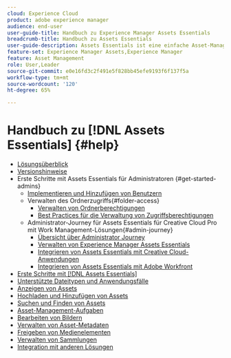 ```yaml
---
cloud: Experience Cloud
product: adobe experience manager
audience: end-user
user-guide-title: Handbuch zu Experience Manager Assets Essentials
breadcrumb-title: Handbuch zu Assets Essentials
user-guide-description: Assets Essentials ist eine einfache Asset-Management-Lösung, die aus anderen Experience Cloud-Programmen heraus funktioniert.
feature-set: Experience Manager Assets,Experience Manager
feature: Asset Management
role: User,Leader
source-git-commit: e0e16fd3c2f491e5f828bb45efe9193f6f137f5a
workflow-type: tm+mt
source-wordcount: '120'
ht-degree: 65%

---
```



# Handbuch zu [!DNL Assets Essentials] {#help}

+ [Lösungsüberblick](introduction.md)
+ [Versionshinweise](release-notes.md)
+ Erste Schritte mit Assets Essentials für Administratoren {#get-started-admins}
   + [Implementieren und Hinzufügen von Benutzern](deploy-administer.md)
   + Verwalten des Ordnerzugriffs{#folder-access}
      + [Verwalten von Ordnerberechtigungen](manage-permissions.md)
      + [Best Practices für die Verwaltung von Zugriffsberechtigungen](permission-management-best-practices.md)
   + Administrator-Journey für Assets Essentials für Creative Cloud Pro mit Work Management-Lösungen{#admin-journey}
      + [Übersicht über Administrator Journey](assets-essentials-cc-pro-work-management-admin-journey.md)
      + [Verwalten von Experience Manager Assets Essentials](adminster-aem-assets-essentials.md)
      + [Integrieren von Assets Essentials mit Creative Cloud-Anwendungen](integrate-assets-essentials-creative-cloud.md)
      + [Integrieren von Assets Essentials mit Adobe Workfront](integrate-assets-essentials-workfront.md)
+ [Erste Schritte mit  [!DNL Assets Essentials]](get-started.md)
+ [Unterstützte Dateitypen und Anwendungsfälle](supported-file-formats.md)
+ [Anzeigen von Assets](navigate-view.md)
+ [Hochladen und Hinzufügen von Assets](add-delete.md)
+ [Suchen und Finden von Assets](search.md)
+ [Asset-Management-Aufgaben](manage-organize.md)
+ [Bearbeiten von Bildern](edit-images.md)
+ [Verwalten von Asset-Metadaten](metadata.md)
+ [Freigeben von Medienelementen](share-links-for-assets.md)
+ [Verwalten von Sammlungen](manage-collections.md)
+ [Integration mit anderen Lösungen](integration.md)
